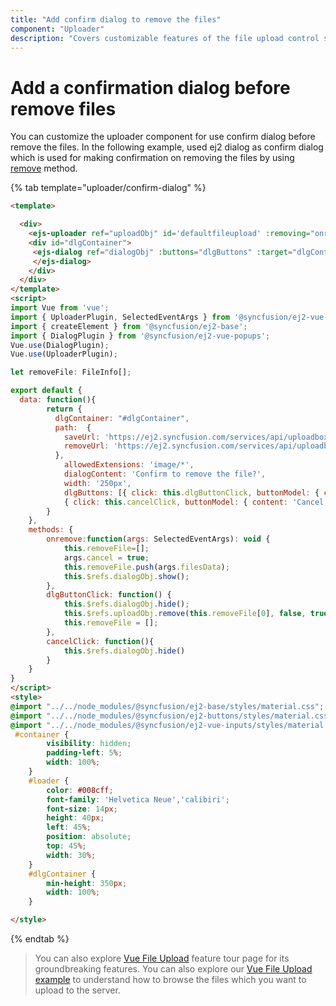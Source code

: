 ```yaml
---
title: "Add confirm dialog to remove the files"
component: "Uploader"
description: "Covers customizable features of the file upload control such as a preview image, invisible upload, progress bar, sort the file list and more."
---
```


# Add a confirmation dialog before remove files

You can customize the uploader component for use confirm dialog before remove the files.
In the following example, used ej2 dialog as confirm dialog which is used for making confirmation on
removing the files by using [remove](../../api/uploader/#remove) method.

{% tab template="uploader/confirm-dialog" %}

```html
<template>

  <div>
    <ejs-uploader ref="uploadObj" id='defaultfileupload' :removing="onremove" name="UploadFiles"  :asyncSettings= "path"></ejs-uploader>
    <div id="dlgContainer">
     <ejs-dialog ref="dialogObj" :buttons="dlgButtons" :target="dlgContainer" :visible="false" :width='width' :content='dialogContent'>
     </ejs-dialog>
    </div>
  </div>
</template>
<script>
import Vue from 'vue';
import { UploaderPlugin, SelectedEventArgs } from '@syncfusion/ej2-vue-inputs';
import { createElement } from '@syncfusion/ej2-base';
import { DialogPlugin } from '@syncfusion/ej2-vue-popups';
Vue.use(DialogPlugin);
Vue.use(UploaderPlugin);

let removeFile: FileInfo[];

export default {
  data: function(){
        return {
          dlgContainer: "#dlgContainer",
          path:  {
            saveUrl: 'https://ej2.syncfusion.com/services/api/uploadbox/Save',
            removeUrl: 'https://ej2.syncfusion.com/services/api/uploadbox/Remove'
          },
            allowedExtensions: 'image/*',
            dialogContent: 'Confirm to remove the file?',
            width: '250px',
            dlgButtons: [{ click: this.dlgButtonClick, buttonModel: { content: 'OK', isPrimary: true } },
            { click: this.cancelClick, buttonModel: { content: 'Cancel' }}]
        }
    },
    methods: {
        onremove:function(args: SelectedEventArgs): void {
            this.removeFile=[];
            args.cancel = true;
            this.removeFile.push(args.filesData);
            this.$refs.dialogObj.show();
        },
        dlgButtonClick: function() {
            this.$refs.dialogObj.hide();
            this.$refs.uploadObj.remove(this.removeFile[0], false, true);
            this.removeFile = [];
        },
        cancelClick: function(){
            this.$refs.dialogObj.hide()
        }
    }
}
</script>
<style>
@import "../../node_modules/@syncfusion/ej2-base/styles/material.css";
@import "../../node_modules/@syncfusion/ej2-buttons/styles/material.css";
@import "../../node_modules/@syncfusion/ej2-vue-inputs/styles/material.css";
 #container {
        visibility: hidden;
        padding-left: 5%;
        width: 100%;
    }
    #loader {
        color: #008cff;
        font-family: 'Helvetica Neue','calibiri';
        font-size: 14px;
        height: 40px;
        left: 45%;
        position: absolute;
        top: 45%;
        width: 30%;
    }
    #dlgContainer {
        min-height: 350px;
        width: 100%;
    }

</style>
```

{% endtab %}

>You can also explore [Vue File Upload](https://www.syncfusion.com/vue-ui-components/vue-file-upload) feature tour page for its groundbreaking features. You can also explore our [Vue File Upload example](https://ej2.syncfusion.com/vue/demos/#/material/uploader/default.html) to understand how to browse the files which you want to upload to the server.

